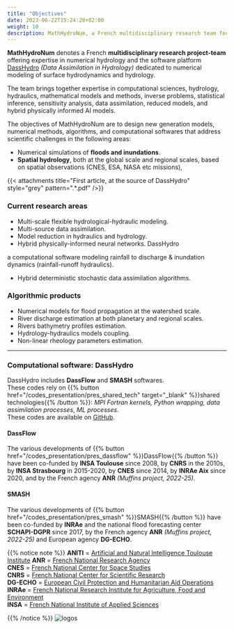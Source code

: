 ```yaml
---
title: "Objectives"
date: 2023-06-22T15:24:20+02:00
weight: 10
description: MathHydroNum, a French multidisciplinary research team focusing on the modeling and numerical estimations of water fluxes.
---
```

**MathHydroNum** denotes a French **multidisciplinary research project-team** offering expertise in numerical hydrology and the software platform
[DassHydro](http://github.com/DassHydro) *(Data Assimilation in Hydrology)* dedicated to numerical modeling of surface hydrodynamics and hydrology.

The team brings together expertise in computational sciences, hydrology, hydraulics, mathematical models and methods, inverse problems, statistical inference, sensitivity analysis, data assimilation, reduced models, and hybrid physically informed AI models.

The objectives of MathHydroNum are to design new generation models, numerical methods, algorithms, and computational softwares that address scientific challenges in the following areas:
- Numerical simulations of **floods and inundations**.
- **Spatial hydrology**, both at the global scale and regional scales, based on spatial observations (CNES, ESA, NASA etc missions),

{{< attachments title="First article, at the source of DassHydro" style="grey" pattern=".*\.pdf" />}}

### Current research areas
- Multi-scale flexible hydrological-hydraulic modeling.  
- Multi-source data assimilation.  
- Model reduction in hydraulics and hydrology.  
- Hybrid physically-informed neural networks.  DassHydro

a computational software modeling rainfall to discharge & inundation dynamics (rainfall-runoff hydraulics).
- Hybrid deterministic stochastic data assimilation algorithms.  

### Algorithmic products
- Numerical models for flood propagation at the watershed scale.
- River discharge estimation at both planetary and regional scales.
- Rivers bathymetry profiles estimation.
- Hydrology-hydraulics models coupling.
- Non-linear rheology parameters estimation.

---

### Computational software: DassHydro 
DassHydro includes **DassFlow** and **SMASH** softwares.  
These codes rely on {{% button href="/codes_presentation/pres_shared_tech" target="_blank" %}}shared technologies{{% /button %}}: *MPI Fortran kernels, Python wrapping, data assimilation processes*, *ML processes*.  
These codes are available on [GitHub](http://github.com/DassHydro).

#### DassFlow
The various developments of {{% button href="/codes_presentation/pres_dassflow" %}}DassFlow{{% /button %}} have been co-funded by **INSA Toulouse** since 2008, by **CNRS** in the 2010s, by **INSA Strasbourg** in 2015-2020, by **CNES** since 2014, by **INRAe Aix** since 2020, and by the French agency **ANR** *(Muffins project, 2022-25)*. 
#### SMASH
The various developments of {{% button href="/codes_presentation/pres_smash" %}}SMASH{{% /button %}} have been co-funded by **INRAe** and the national flood forecasting center **SCHAPI-DGPR** since 2017, by the French agency **ANR** *(Muffins project, 2022-25)* and European agency **DG-ECHO**. 

{{% notice note %}}
**ANITI** = [Artificial and Natural Intelligence Toulouse Institute](https://aniti.univ-toulouse.fr/)
**ANR** = [French National Research Agency](https://anr.fr)  
**CNES** = [French National Center for Space Studies](https://cnes.fr/)  
**CNRS** = [French National Center for Scientific Research](https://www.cnrs.fr/fr)  
**DG-ECHO** = [European Civil Protection and Humanitarian Aid Operations](https://commission.europa.eu/about-european-commission/departments-and-executive-agencies/european-civil-protection-and-humanitarian-aid-operations_en)  
**INRAe** = [French National Research Institute for Agriculture, Food and Environment](https://www.inrae.fr)  
**INSA** = [French National Institute of Applied Sciences](https://www.insa-toulouse.fr/fr/index.html) 

{{% /notice %}}
![logos](/images/logo_list.png?width=40pc)
